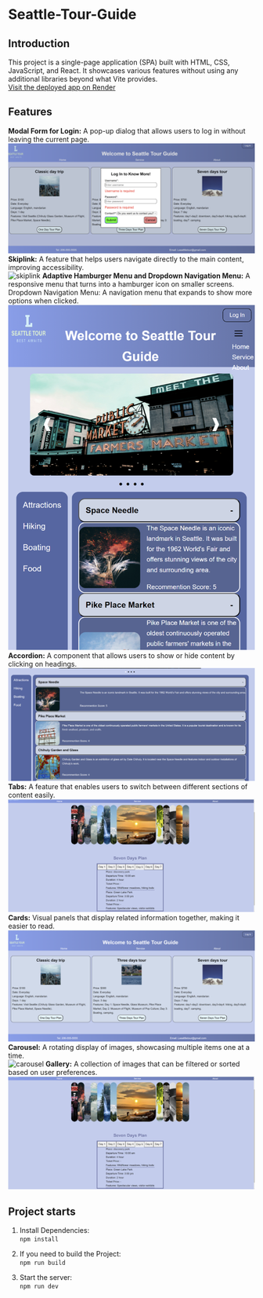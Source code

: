 # Seattle-Tour-Guide

## Introduction
This project is a single-page application (SPA) built with HTML, CSS, JavaScript, and React. It showcases various features without using any additional libraries beyond what Vite provides.   
[Visit the deployed app on Render](https://seattle-tour-guide.onrender.com)

## Features  
**Modal Form for Login:** A pop-up dialog that allows users to log in without leaving the current page.  
![modal-form-for-login](./public/screenshots/modal-form-for-login.png)
**Skiplink:** A feature that helps users navigate directly to the main content, improving accessibility.  
![skiplink](./public/screenshots/skiplink.png)
**Adaptive Hamburger Menu and Dropdown Navigation Menu:** A responsive menu that turns into a hamburger icon on smaller screens. Dropdown Navigation Menu: A navigation menu that expands to show more options when clicked. 
![adaptive-hamburger and dropdown menu](./public/screenshots/adaptive-hamburger.png)
**Accordion:** A component that allows users to show or hide content by clicking on headings.  
![accordion](./public/screenshots/accordion.png)
**Tabs:** A feature that enables users to switch between different sections of content easily.  
![gallery-and-tab](./public/screenshots/gallery-and-tab.png)
**Cards:** Visual panels that display related information together, making it easier to read.  
![card](./public/screenshots/card.png)
**Carousel:** A rotating display of images, showcasing multiple items one at a time.  
![carousel](./public/screenshots/carousel.png)
**Gallery:** A collection of images that can be filtered or sorted based on user preferences.  
![gallery-and-tab](./public/screenshots/gallery-and-tab.png)

## Project starts
1. Install Dependencies:  
```npm install```  
  
2. If you need to build the Project:  
```npm run build```  
  
3. Start the server:  
```npm run dev```  

